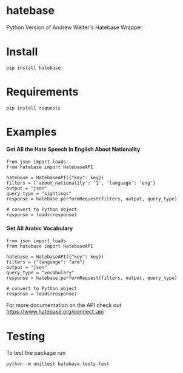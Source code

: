 # hatebase
Python Version of Andrew Welter's Hatebase Wrapper

# Install
```
pip install hatebase
```

# Requirements
```
pip install requests
```

# Examples
#### Get All the Hate Speech in English About Nationality 
```
from json import loads
from hatebase import HatebaseAPI

hatebase = HatebaseAPI({"key": key})
filters = {'about_nationality': '1', 'language': 'eng'}
output = "json"
query_type = "sightings"
response = hatebase.performRequest(filters, output, query_type)

# convert to Python object
response = loads(response)
```

#### Get All Arabic Vocabulary
```
from json import loads
from hatebase import HatebaseAPI

hatebase = HatebaseAPI({"key": key})
filters = {"language": "ara"}
output = "json"
query_type = "vocabulary"
response = hatebase.performRequest(filters, output, query_type)

# convert to Python object
response = loads(response)
```

For more documentation on the API check out https://www.hatebase.org/connect_api

# Testing
To test the package run
```
python -m unittest hatebase.tests.test
```
